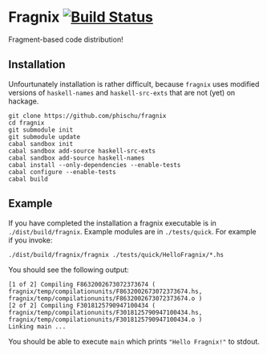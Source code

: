 
Fragnix [![Build Status](https://travis-ci.org/phischu/fragnix.svg?branch=master)](https://travis-ci.org/phischu/fragnix)
=======

Fragment-based code distribution!

Installation
------------

Unfourtunately installation is rather difficult, because `fragnix` uses modified versions of `haskell-names` and `haskell-src-exts` that are not (yet) on hackage.

    git clone https://github.com/phischu/fragnix
    cd fragnix
    git submodule init
    git submodule update
    cabal sandbox init
    cabal sandbox add-source haskell-src-exts
    cabal sandbox add-source haskell-names
    cabal install --only-dependencies --enable-tests
    cabal configure --enable-tests
    cabal build

Example
-------

If you have completed the installation a fragnix executable is in `./dist/build/fragnix`. Example modules are in `./tests/quick`. For example if you invoke:
    
    ./dist/build/fragnix/fragnix ./tests/quick/HelloFragnix/*.hs

You should see the following output:

    [1 of 2] Compiling F8632002673072373674 ( fragnix/temp/compilationunits/F8632002673072373674.hs, fragnix/temp/compilationunits/F8632002673072373674.o )
    [2 of 2] Compiling F3018125790947100434 ( fragnix/temp/compilationunits/F3018125790947100434.hs, fragnix/temp/compilationunits/F3018125790947100434.o )
    Linking main ...

You should be able to execute `main` which prints `"Hello Fragnix!"` to stdout.

